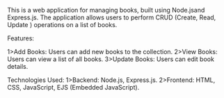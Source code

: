  This is a web application for managing books, built using Node.jsand Express.js.
 The application allows users to perform CRUD (Create, Read, Update ) operations on a list of books.
 
 Features:
 
1>Add Books: Users can add new books to the collection.
2>View Books: Users can view a list of all books.
3>Update Books: Users can edit book details.

Technologies Used:
1>Backend: Node.js, Express.js.
2>Frontend: HTML, CSS, JavaScript, EJS (Embedded JavaScript).


